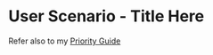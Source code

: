 # User Scenario - Title Here

Refer also to my [Priority Guide](assets/docs/enter-pdf-filename-here.pdf)